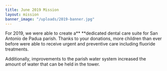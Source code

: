 ```yaml
---
title: June 2019 Mission
layout: mission
banner_image: "/uploads/2019-banner.jpg"
---
```


For 2019, we were able to create a**&nbsp;**dedicated dental care suite for San Antonio de Padua parish. Thanks to your donations, more children than ever before were able to receive urgent and preventive care including fluoride treatments.

Additionally, improvements to the parish water system increased the amount of water that can be held in the tower.&nbsp;
